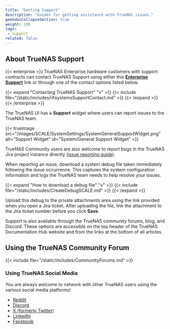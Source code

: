 ```yaml
---
title: "Getting Support"
description: "Guides for getting assistance with TrueNAS issues."
geekdocCollapseSection: true
weight: 100
tags:
 - support
related: false
---
```


## About TrueNAS Support

{{< enterprise >}}
TrueNAS Enterprise hardware customers with support contracts can contact TrueNAS Support using either this **[Enterprise Support](https://www.ixsystems.com/support/)** link or through one of the contact options listed below.

{{< expand "Contacting TrueNAS Support" "v" >}}
{{< include file="/static/includes/iXsystemsSupportContact.md" >}}
{{< /expand >}}
{{< /enterprise >}}

The TrueNAS UI has a **Support** widget where users can report issues to the TrueNAS team.

{{< trueimage src="/images/SCALE/SystemSettings/SystemGeneralSupportWidget.png" alt="Support Widget" id="System/General Support Widget" >}}

TrueNAS Community users are also welcome to report bugs in the TrueNAS Jira project instance directly ([issue reporting guide](https://www.truenas.com/docs/contributing/issuereporting/jiraissuereporting/)).

When reporting an issue, download a system debug file taken immediately following the issue occurrence.
This captures the system configuration information and logs the TrueNAS team needs to help resolve your issues.

{{< expand "How to download a debug file" "v" >}}
{{< include file="/static/includes/CreateDebugSCALE.md" >}}
{{< /expand >}}

Upload this debug to the private attachments area using the link provided when you open a Jira ticket.
After uploading the file, link the attachment to the Jira ticket number before you click **Save**.

Support is also available through the TrueNAS community forums, blog, and Discord.
These options are accessible on the top header of the TrueNAS Documentation Hub website and from the links at the bottom of all articles.

## Using the TrueNAS Community Forum

{{< include file="/static/includes/CommunityForums.md" >}}

### Using TrueNAS Social Media

You are always welcome to network with other TrueNAS users using the various social media platforms!

* [Reddit](https://www.reddit.com/r/truenas/)
* [Discord](https://discord.com/invite/Q3St5fPETd)
* [X (formerly Twitter)](https://twitter.com/TrueNAS)
* [LinkedIn](https://www.linkedin.com/groups/3903140/)
* [Facebook](https://www.facebook.com/truenascommunity)
